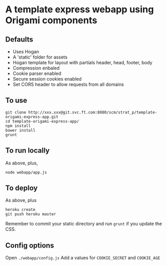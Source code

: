 A template express webapp using Origami components
===

Defaults
---

* Uses Hogan
* A 'static' folder for assets
* Hogan template for layout with partials header, head, footer, body
* Compression enbaled
* Cookie parser enabled
* Secure session cookies enabled
* Set CORS header to allow requests from all domains

To use
---

    git clone http://xxx.xxx@git.svc.ft.com:8080/scm/strat_p/template-origami-express-app.git
    cd template-origami-express-app/
    npm install
    bower install
    grunt

To run locally
---

As above, plus, 

    node webapp/app.js

To deploy
---

As above, plus

    heroku create
    git push heroku master

Remember to commit your static directory and run `grunt` if you update the CSS.

Config options
---

Open `./webapp/config.js`
Add a values for `COOKIE_SECRET` and `COOKIE_AGE`
